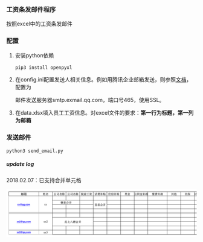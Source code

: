 ### 工资条发邮件程序
按照excel中的工资条发邮件

### 配置
1. 安装python依赖

   ```
   pip3 install openpyxl
   ```

2. 在config.ini配置发送人相关信息。例如用腾讯企业邮箱发送，则参照[文档](http://service.exmail.qq.com/cgi-bin/help?id=28&no=1000585&subtype=1)，配置为

   邮件发送服务器smtp.exmail.qq.com，端口号465，使用SSL。

3. 在data.xlsx填入员工工资信息。对excel文件的要求：**第一行为标题，第一列为邮箱**

### 发送邮件
```
python3 send_email.py
```



##### update log

2018.02.07：已支持合并单元格

![](./screenshot/screenshot.png)

